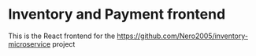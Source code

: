 # Inventory and Payment frontend

This is the React frontend for the https://github.com/Nero2005/inventory-microservice project
